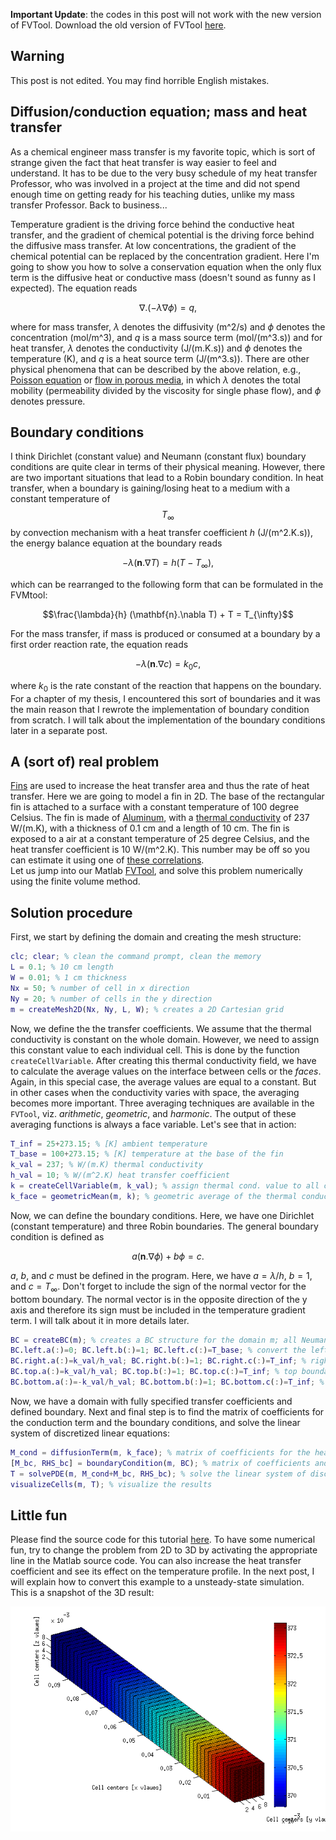 <!-- 
.. title: Conduction and diffusion: a brief tutorial
.. slug: 2014-06-25-conduction-diffusion-explained
.. date: 2014-06-25 22:35:13 UTC+01:00
.. tags: mathjax, heat conduction, diffusion
.. category: [FVM, heat conduction, diffusion, Robin] 
.. link: 
.. description: 
.. type: text
-->

**Important Update**: the codes in this post will not work with the new version of FVTool. Download the old version of FVTool [here](https://github.com/simulkade/FVTool/archive/v0.11.zip).

## Warning
This post is not edited. You may find horrible English mistakes.

## Diffusion/conduction equation; mass and heat transfer
As a chemical engineer mass transfer is my favorite topic, which is sort of strange given the fact that heat transfer is way easier to feel and understand. It has to be due to the very busy schedule of my heat transfer Professor, who was involved in a project at the time and did not spend enough time on getting ready for his teaching duties, unlike my mass transfer Professor. Back to business...  

Temperature gradient is the driving force behind the conductive heat transfer, and the gradient of chemical potential is the driving force behind the diffusive mass transfer. At low concentrations, the gradient of the chemical potential can be replaced by the concentration gradient. Here I'm going to show you how to solve a conservation equation when the only flux term is the diffusive heat or conductive mass (doesn't sound as funny as I expected). The equation reads

$$ \nabla . (-\lambda \nabla \phi)=q, $$

where for mass transfer, $\lambda$ denotes the diffusivity (m^2/s) and $\phi$ denotes the concentration (mol/m^3), and *q* is a mass source term (mol/(m^3.s)) and for heat transfer, $\lambda$ denotes the conductivity (J/(m.K.s)) and $\phi$ denotes the temperature (K), and *q* is a heat source term (J/(m^3.s)). There are other physical phenomena that can be described by the above relation, e.g., [Poisson equation][1] or [flow in porous media][2], in which $\lambda$ denotes the total mobility (permeability divided by the viscosity for single phase flow), and $\phi$ denotes pressure.

## Boundary conditions
I think Dirichlet (constant value) and Neumann (constant flux) boundary conditions are quite clear in terms of their physical meaning. However, there are two important situations that lead to a Robin boundary condition. In heat transfer, when a boundary is gaining/losing heat to a medium with a constant temperature of $$ T_{\infty} $$ by convection mechanism with a heat transfer coefficient _h_ (J/(m^2.K.s)), the energy balance equation at the boundary reads

$$ -\lambda (\mathbf{n}.\nabla T) = h(T-T_{\infty}), $$

which can be rearranged to the following form that can be formulated in the FVMtool:

$$\frac{\lambda}{h} (\mathbf{n}.\nabla T) + T = T_{\infty}$$

For the mass transfer, if mass is produced or consumed at a boundary by a first order reaction rate, the equation reads

$$ -\lambda (\mathbf{n}.\nabla c) = k_0 c, $$

where $k_0$ is the rate constant of the reaction that happens on the boundary.
For a chapter of my thesis, I encountered this sort of boundaries and it was the main reason that I rewrote the implementation of boundary condition from scratch. I will talk about the implementation of the boundary conditions later in a separate post.

## A (sort of) real problem
[Fins][3] are used to increase the heat transfer area and thus the rate of heat transfer. Here we are going to model a fin in 2D. The base of the rectangular fin is attached to a surface with a constant temperature of 100 degree Celsius. The fin is made of [Aluminum][5], with a [thermal conductivity][4] of 237 W/(m.K), with a thickness of 0.1 cm and a length of 10 cm. The fin is exposed to a air at a constant temperature of 25 degree Celsius, and the heat transfer coefficient is 10 W/(m^2.K). This number may be off so you can estimate it using one of [these correlations][6].  
Let us jump into our Matlab [FVTool][7], and solve this problem numerically using the finite volume method.

## Solution procedure
First, we start by defining the domain and creating the mesh structure:

```matlab
clc; clear; % clean the command prompt, clean the memory
L = 0.1; % 10 cm length
W = 0.01; % 1 cm thickness
Nx = 50; % number of cell in x direction
Ny = 20; % number of cells in the y direction
m = createMesh2D(Nx, Ny, L, W); % creates a 2D Cartesian grid
```

Now, we define the the transfer coefficients. We assume that the thermal conductivity is constant on the whole domain. However, we need to assign this constant value to each individual cell. This is done by the function `createCellVariable`. After creating this thermal conductivity field, we have to calculate the average values on the interface between cells or the _faces_. Again, in this special case, the average values are equal to a constant. But in other cases when the conductivity varies with space, the averaging becomes more important. Three averaging techniques are available in the `FVTool`, viz. _arithmetic_, _geometric_, and _harmonic_. The output of these averaging functions is always a face variable. Let's see that in action: 

```matlab
T_inf = 25+273.15; % [K] ambient temperature
T_base = 100+273.15; % [K] temperature at the base of the fin
k_val = 237; % W/(m.K) thermal conductivity
h_val = 10; % W/(m^2.K) heat transfer coefficient
k = createCellVariable(m, k_val); % assign thermal cond. value to all cells
k_face = geometricMean(m, k); % geometric average of the thermal conductivity values on the cell faces
```

Now, we can define the boundary conditions. Here, we have one Dirichlet (constant temperature) and three Robin boundaries. The general boundary condition is defined as 

$$ a (\mathbf{n}.\nabla \phi)+b\phi = c. $$

 _a_, _b_, and _c_ must be defined in the program. Here, we have $a=\lambda/h$, $b=1$, and $c=T_{\infty}$. Don't forget to include the sign of the normal vector for the bottom boundary. The normal vector is in the opposite direction of the y axis and therefore its sign must be included in the temperature gradient term. I will talk about it in more details later.

```matlab
BC = createBC(m); % creates a BC structure for the domain m; all Neumann boundaries
BC.left.a(:)=0; BC.left.b(:)=1; BC.left.c(:)=T_base; % convert the left boundary to constant temperature
BC.right.a(:)=k_val/h_val; BC.right.b(:)=1; BC.right.c(:)=T_inf; % right boundary to Robin
BC.top.a(:)=k_val/h_val; BC.top.b(:)=1; BC.top.c(:)=T_inf; % top boundary to Robin
BC.bottom.a(:)=-k_val/h_val; BC.bottom.b(:)=1; BC.bottom.c(:)=T_inf; % bottom boundary to Robin
```

Now, we have a domain with fully specified transfer coefficients and defined boundary. Next and final step is to find the matrix of coefficients for the conduction term and the boundary conditions, and solve the linear system of discretized linear equations:

```matlab
M_cond = diffusionTerm(m, k_face); % matrix of coefficients for the heat diffusion
[M_bc, RHS_bc] = boundaryCondition(m, BC); % matrix of coefficients and RHS vector for the boundary conditions
T = solvePDE(m, M_cond+M_bc, RHS_bc); % solve the linear system of discretized PDE
visualizeCells(m, T); % visualize the results
```

## Little fun
Please find the source code for this tutorial [here][8]. To have some numerical fun, try to change the problem from 2D to 3D by activating the appropriate line in the Matlab source code. You can also increase the heat transfer coefficient and see its effect on the temperature profile. In the next post, I will explain how to convert this example to a unsteady-state simulation.  
This is a snapshot of the 3D result:

![3d conduction in a fin](/heattransfer3dfin.png)

  [1]: http://en.wikipedia.org/wiki/Poisson%27s_equation
  [2]: http://en.wikipedia.org/wiki/Darcy%27s_law
  [3]: http://en.wikipedia.org/wiki/Fin_%28extended_surface%29
  [4]: http://en.wikipedia.org/wiki/List_of_thermal_conductivities
  [5]: http://en.wikipedia.org/wiki/Aluminium
  [6]: http://en.wikipedia.org/wiki/Heat_transfer_coefficient
  [7]: https://github.com/simulkade/FVTool
  [8]: https://github.com/simulkade/FVTool/blob/master/Examples/Tutorial/heatconductionfin.m
